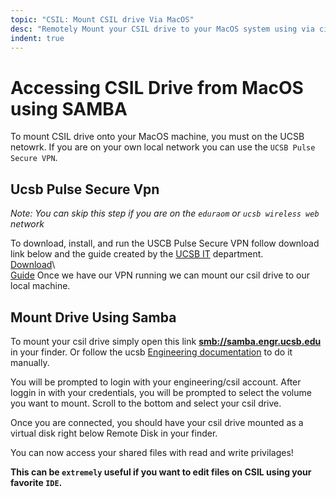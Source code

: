```yaml
---
topic: "CSIL: Mount CSIL drive Via MacOS"
desc: "Remotely Mount your CSIL drive to your MacOS system using via cifs/smb using SAMBA"
indent: true
---
```


# Accessing CSIL Drive from MacOS using SAMBA

To mount CSIL drive onto your MacOS machine, you must on the UCSB netowrk. If you are on your own local network you can use the `UCSB Pulse Secure VPN`. 

## Ucsb Pulse Secure Vpn
*Note: You can skip this step if you are on the `eduraom` or `ucsb wireless web` network*

To download, install, and run the USCB Pulse Secure VPN  follow download link below and the guide created by the [UCSB IT](https://www.it.ucsb.edu/) department.\
[Download](https://ucsb.app.box.com/v/vpn-mac)\  
[Guide](https://www.it.ucsb.edu/pulse-secure-vpn-client-mac-os)
Once we have our VPN running we can mount our csil drive to our local machine.


## Mount Drive Using Samba
To mount your csil drive simply open this link **[smb://samba.engr.ucsb.edu](smb://samba.engr.ucsb.edu)** in your finder. 
Or follow the ucsb [Engineering documentation](https://doc.engr.ucsb.edu/pages/viewpage.action?pageId=3342386) to do it manually. 

You will be prompted to login with your engineering/csil account. 
After loggin in with your credentials, you will be prompted to select the volume you want to mount. Scroll to the bottom and select your csil drive.

Once you are connected, you should have your csil drive mounted as a virtual disk right below Remote Disk in your finder. 

You can now access your shared files with read and write privilages!

**This can be `extremely` useful if you want to edit files on CSIL using your favorite `IDE`.**

